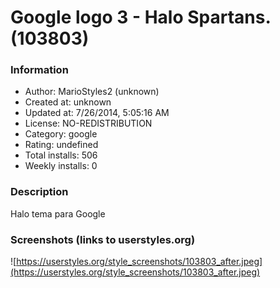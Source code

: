 # Google logo 3 - Halo Spartans. (103803)

### Information
- Author: MarioStyles2 (unknown)
- Created at: unknown
- Updated at: 7/26/2014, 5:05:16 AM
- License: NO-REDISTRIBUTION
- Category: google
- Rating: undefined
- Total installs: 506
- Weekly installs: 0


### Description
Halo tema para Google


### Screenshots (links to userstyles.org)
![https://userstyles.org/style_screenshots/103803_after.jpeg](https://userstyles.org/style_screenshots/103803_after.jpeg)


